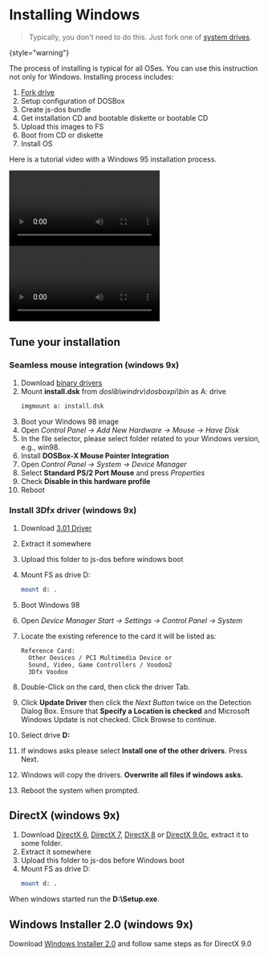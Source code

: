 # Installing Windows

> Typically, you don't need to do this. Just fork one of [system drives](System-images.md). 
> 
{style="warning"}

The process of installing is typical for all OSes. You can use this instruction not only for 
Windows. Installing process includes:

1. [Fork drive](fork-drive.md)
2. Setup configuration of DOSBox
3. Create js-dos bundle
4. Get installation CD and bootable diskette or bootable CD
5. Upload this images to FS
6. Boot from CD or diskette
7. Install OS

Here is a tutorial video with a Windows 95 installation process.

<tabs>
    <tab title="English">
      <video src="https://www.youtube.com/watch?v=jZKlPO5kJvI" />
    </tab>
    <tab title="Russian">
      <video src="https://www.youtube.com/watch?v=IS4-b7FVIME" />
    </tab>
</tabs>


## Tune your installation

### Seamless mouse integration (windows 9x)

1. Download [binary drivers](https://github.com/joncampbell123/doslib/releases)
2. Mount **install.dsk** from *doslib\windrv\dosboxpi\bin* as A: drive
    ```Bash
    imgmount a: install.dsk
    ```
3. Boot your Windows 98 image
4. Open _Control Panel -> Add New Hardware -> Mouse -> Have Disk_
5. In the file selector, please select folder related to your Windows version, e.g., win98.
6. Install **DOSBox-X Mouse Pointer Integration**
7. Open _Control Panel -> System -> Device Manager_
8. Select **Standard PS/2 Port Mouse** and press _Properties_
9. Check **Disable in this hardware profile**
10. Reboot

### Install 3Dfx driver (windows 9x)

1. Download [3.01 Driver](https://cdn.dos.zone/custom/tools/win98/3dfx_3.01.00.zip)
2. Extract it somewhere
3. Upload this folder to js-dos before windows boot
4. Mount FS as drive D:
   ```Bash
   mount d: .
   ```
5. Boot Windows 98
6. Open _Device Manager Start -> Settings -> Control Panel -> System_
7. Locate the existing reference to the card it will be listed as:

       Reference Card: 
         Other Devices / PCI Multimedia Device or
         Sound, Video, Game Controllers / Voodoo2
         3Dfx Voodoo

8. Double-Click on the card, then click the driver Tab. 
9. Click **Update Driver** then click the _Next Button_ twice on the Detection Dialog Box. Ensure that
 **Specify a Location is checked** and Microsoft Windows Update is not checked. Click Browse to continue.
10. Select drive **D:**
11. If windows asks please select **Install one of the other drivers**. Press Next.
12. Windows will copy the drivers. **Overwrite all files if windows asks.**
13. Reboot the system when prompted.

## DirectX (windows 9x)

1. Download [DirectX 6](https://cdn.dos.zone/custom/tools/win98/dx6.zip), [DirectX 7](https://cdn.dos.zone/custom/tools/win98/dx7.zip), [DirectX 8](https://cdn.dos.zone/custom/tools/win98/dx8.zip) or [DirectX 9.0c](https://cdn.dos.zone/custom/tools/win98/dx9.zip), extract it to some folder.
2. Extract it somewhere
3. Upload this folder to js-dos before Windows boot
4. Mount FS as drive D:
   ```Bash
   mount d: .
   ```

When windows started run the **D:\Setup.exe**.

## Windows Installer 2.0 (windows 9x)

Download [Windows Installer 2.0](https://cdn.dos.zone/custom/tools/win98/inst2.exe) and follow same steps as for DirectX 9.0
